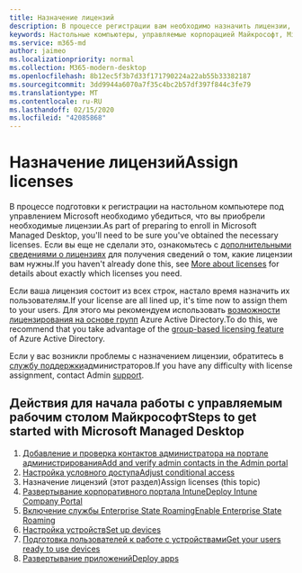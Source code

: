 ```yaml
---
title: Назначение лицензий
description: В процессе регистрации вам необходимо назначить лицензии, уже полученные пользователям.
keywords: Настольные компьютеры, управляемые корпорацией Майкрософт, Microsoft 365, служба, документация
ms.service: m365-md
author: jaimeo
ms.localizationpriority: normal
ms.collection: M365-modern-desktop
ms.openlocfilehash: 8b12ec5f3b7d33f171790224a22ab55b33382187
ms.sourcegitcommit: 3dd9944a6070a7f35c4bc2b57df397f844c3fe79
ms.translationtype: MT
ms.contentlocale: ru-RU
ms.lasthandoff: 02/15/2020
ms.locfileid: "42085868"
---
```

# <a name="assign-licenses"></a><span data-ttu-id="f12c6-104">Назначение лицензий</span><span class="sxs-lookup"><span data-stu-id="f12c6-104">Assign licenses</span></span>

<span data-ttu-id="f12c6-105">В процессе подготовки к регистрации на настольном компьютере под управлением Microsoft необходимо убедиться, что вы приобрели необходимые лицензии.</span><span class="sxs-lookup"><span data-stu-id="f12c6-105">As part of preparing to enroll in Microsoft Managed Desktop, you'll need to be sure you've obtained the necessary licenses.</span></span> <span data-ttu-id="f12c6-106">Если вы еще не сделали это, ознакомьтесь с [дополнительными сведениями о лицензиях](../get-ready/prerequisites.md#more-about-licenses) для получения сведений о том, какие лицензии вам нужны.</span><span class="sxs-lookup"><span data-stu-id="f12c6-106">If you haven't already done this, see [More about licenses](../get-ready/prerequisites.md#more-about-licenses) for details about exactly which licenses you need.</span></span>


<span data-ttu-id="f12c6-107">Если ваша лицензия состоит из всех строк, настало время назначить их пользователям.</span><span class="sxs-lookup"><span data-stu-id="f12c6-107">If your license are all lined up, it's time now to assign them to your users.</span></span> <span data-ttu-id="f12c6-108">Для этого мы рекомендуем использовать [возможности лицензирования на основе групп](https://docs.microsoft.com/azure/active-directory/fundamentals/active-directory-licensing-whatis-azure-portal) Azure Active Directory.</span><span class="sxs-lookup"><span data-stu-id="f12c6-108">To do this, we recommend that you take advantage of the [group-based licensing feature](https://docs.microsoft.com/azure/active-directory/fundamentals/active-directory-licensing-whatis-azure-portal) of Azure Active Directory.</span></span>

<span data-ttu-id="f12c6-109">Если у вас возникли проблемы с назначением лицензии, обратитесь в [службу поддержки](../working-with-managed-desktop/admin-support.md)администраторов.</span><span class="sxs-lookup"><span data-stu-id="f12c6-109">If you have any difficulty with license assignment, contact Admin [support](../working-with-managed-desktop/admin-support.md).</span></span>

## <a name="steps-to-get-started-with-microsoft-managed-desktop"></a><span data-ttu-id="f12c6-110">Действия для начала работы с управляемым рабочим столом Майкрософт</span><span class="sxs-lookup"><span data-stu-id="f12c6-110">Steps to get started with Microsoft Managed Desktop</span></span>

1. [<span data-ttu-id="f12c6-111">Добавление и проверка контактов администратора на портале администрирования</span><span class="sxs-lookup"><span data-stu-id="f12c6-111">Add and verify admin contacts in the Admin portal</span></span>](add-admin-contacts.md)
2. [<span data-ttu-id="f12c6-112">Настройка условного доступа</span><span class="sxs-lookup"><span data-stu-id="f12c6-112">Adjust conditional access</span></span>](conditional-access.md)
3. <span data-ttu-id="f12c6-113">Назначение лицензий (этот раздел)</span><span class="sxs-lookup"><span data-stu-id="f12c6-113">Assign licenses (this topic)</span></span>
4. [<span data-ttu-id="f12c6-114">Развертывание корпоративного портала Intune</span><span class="sxs-lookup"><span data-stu-id="f12c6-114">Deploy Intune Company Portal</span></span>](company-portal.md)
5. [<span data-ttu-id="f12c6-115">Включение службы Enterprise State Roaming</span><span class="sxs-lookup"><span data-stu-id="f12c6-115">Enable Enterprise State Roaming</span></span>](enterprise-state-roaming.md)
6. [<span data-ttu-id="f12c6-116">Настройка устройств</span><span class="sxs-lookup"><span data-stu-id="f12c6-116">Set up devices</span></span>](set-up-devices.md)
7. [<span data-ttu-id="f12c6-117">Подготовка пользователей к работе с устройствами</span><span class="sxs-lookup"><span data-stu-id="f12c6-117">Get your users ready to use devices</span></span>](get-started-devices.md)
8. [<span data-ttu-id="f12c6-118">Развертывание приложений</span><span class="sxs-lookup"><span data-stu-id="f12c6-118">Deploy apps</span></span>](deploy-apps.md)
